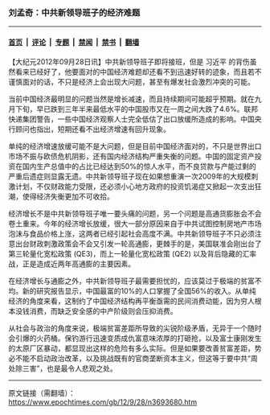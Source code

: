 ### 刘孟奇：中共新领导班子的经济难题

---

#### [首页](../../../..?n3693680) &nbsp;|&nbsp; [评论](../../../../../epoch-comment?n3693680) &nbsp;|&nbsp; [专题](../../../../../epoch-special?n3693680) &nbsp;|&nbsp; [禁闻](../../../../../epoch-news?n3693680) &nbsp;|&nbsp; [禁书](../../../../../books?n3693680) &nbsp;|&nbsp; [翻墙](https://github.com/gfw-breaker/nogfw/blob/master/README.md?n3693680)


<div class="post_content" id="artbody" itemprop="articleBody">
 <!-- article content begin -->
 <p>
  【大纪元2012年09月28日讯】中共新领导班子即将接班，但是
  <ok href="https://www.epochtimes.com/gb/tag/%E4%B9%A0%E8%BF%91%E5%B9%B3.html">
   习近平
  </ok>
  的背伤虽然看来已经好了，他要面对的中国经济难题却还看不到迅速好转的迹象，而且若不谨慎面对的话，不只是经济上会出现大问题，甚至有爆发社会激烈冲突的可能。
 </p>
 <p>
  当前中国经济最明显的问题当然是增长减速，而且持续期间可能超乎预期。就在九月下旬，早已跌到三年半来最低水平的中国股市又在一周之间大跌了4.6%。联邦快递集团警告，一些中国经济观察人士完全低估了出口放缓所造成的影响。中国央行顾问也指出，短期还看不出经济增速有回升现象。
 </p>
 <p>
  单纯的经济增速放缓可能不是大问题，但是目前中国经济面对的，不只是世界出口市场不振与欧债危机阴影，还有国内经济结构严重失衡的问题。中国的固定资产投资在国内生产总值中的占比已经达到50%的惊人水平，而不良贷款与产能过剩的严重后遗症则显露无遗。中共新领导班子现在如果想重演一次2009年的大规模刺激计划，不仅财政能力受限，还必须小心地方政府的投资饥渴症又掀起一次支出狂潮，使得经济失衡更加不可收拾。
 </p>
 <p>
  经济增长不是中共新领导班子唯一要头痛的问题，另一个问题是高通货膨胀会不会卷土重来。今年的经济增长放缓，很大一部分原因来自于中共试图控制房地产市场泡沫与食品价格上涨，这两者已经引起社会高度不满。中共新领导班子不只必须注意出台财政刺激政策会不会又引发一轮高通膨，更棘手的是，美国联准会刚出台了第三轮量化宽松政策 (QE3)，而上一轮量化宽松政策 (QE2) 以及背后隐藏的汇率战，正是造成近两年高通膨的主要因素。
 </p>
 <p>
  在经济增长与通膨之外，中共新领导班子最需要担忧的，应该莫过于极端的贫富不均。新的研究报告显示，中国最富的10%的人口掌握了全国56%的收入。从单纯经济的角度来看，这制约了中国经济结构再平衡亟需的民间消费动能，因为穷人根本没钱消费，而缺乏安全感的中产阶级则会压抑消费。
 </p>
 <p>
  从社会与政治的角度来说，极端贫富差距所导致的尖锐阶级矛盾，无异于一个随时会引爆的火药桶。保钓游行迅速变质成仇富意味浓厚的打砸抢，以及富士康刚发生的太原厂区暴动，都显现出这样的危险有多么实际。但是如果要改善贫富差距，势必不能不启动政治改革，以及挑战既有的官商垄断资本主义，但这等于要中共“周处除三害”，也是最令人悲观之处。
 </p>
 <!-- article content end -->
 <div id="below_article_ad">
 </div>
</div>


---

原文链接（需翻墙）：https://www.epochtimes.com/gb/12/9/28/n3693680.htm
